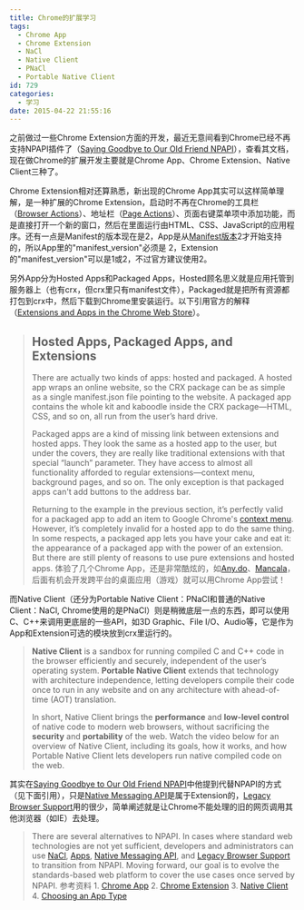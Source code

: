 ```yaml
---
title: Chrome的扩展学习
tags:
  - Chrome App
  - Chrome Extension
  - NaCl
  - Native Client
  - PNaCl
  - Portable Native Client
id: 729
categories:
  - 学习
date: 2015-04-22 21:55:16
---
```


之前做过一些Chrome Extension方面的开发，最近无意间看到Chrome已经不再支持NPAPI插件了（[Saying Goodbye to Our Old Friend NPAPI](http://blog.chromium.org/2013/09/saying-goodbye-to-our-old-friend-npapi.html)），查看其文档，现在做Chrome的扩展开发主要就是Chrome App、Chrome Extension、Native Client三种了。

<!--more-->

Chrome Extension相对还算熟悉，新出现的Chrome App其实可以这样简单理解，是一种扩展的Chrome Extension，启动时不再在Chrome的工具栏（[Browser Actions](https://developer.chrome.com/extensions/browserAction)）、地址栏（[Page Actions](https://developer.chrome.com/extensions/pageAction)）、页面右键菜单项中添加功能，而是直接打开一个新的窗口，然后在里面运行由HTML、CSS、JavaScript的应用程序。还有一点是Manifest的版本现在是2，App是从[Manifest版本](https://developer.chrome.com/extensions/manifestVersion)2才开始支持的，所以App里的<span class="pl-s"><span class="pl-pds">"</span>manifest_version<span class="pl-pds">"必须是</span></span> <span class="pl-c1">2，Extension的<span class="pl-pds">"</span>manifest_version<span class="pl-pds">"可以是1或2，不过官方建议使用2。</span></span>

另外App分为Hosted Apps和Packaged Apps，Hosted顾名思义就是应用托管到服务器上（也有crx，但crx里只有manifest文件），Packaged就是把所有资源都打包到crx中，然后下载到Chrome里安装运行。以下引用官方的解释（[Extensions and Apps in the Chrome Web Store](https://developer.chrome.com/webstore/apps_vs_extensions)）。
> ## Hosted Apps, Packaged Apps, and Extensions
> 
> There are actually two kinds of apps: hosted and packaged. A hosted app wraps an online website, so the CRX package can be as simple as a single manifest.json file pointing to the website. A packaged app contains the whole kit and kaboodle inside the CRX package—HTML, CSS, and so on, all run from the user’s hard drive.
> 
> 
> Packaged apps are a kind of missing link between extensions and hosted apps. They look the same as a hosted app to the user, but under the covers, they are really like traditional extensions with that special “launch” parameter. They have access to almost all functionality afforded to regular extensions—context menu, background pages, and so on. The only exception is that packaged apps can't add buttons to the address bar.
> 
> 
> Returning to the example in the previous section, it’s perfectly valid for a packaged app to add an item to Google Chrome's [context menu](http://code.google.com/chrome/extensions/contextMenus.html). However, it’s completely invalid for a hosted app to do the same thing. In some respects, a packaged app lets you have your cake and eat it: the appearance of a packaged app with the power of an extension. But there are still plenty of reasons to use pure extensions and hosted apps.
体验了几个Chrome App，还是非常酷炫的，如[Any.do](https://chrome.google.com/webstore/detail/anydo/ocgddccilgpeepgglnlpchkpgamkgmld)、[Mancala](https://chrome.google.com/webstore/detail/mancala/cjlhjhpnhabnfepdfemepiilbjbkecpe)，后面有机会开发跨平台的桌面应用（游戏）就可以用Chrome App尝试！

而Native Client（还分为Portable Native Client：PNaCl和普通的Native Client：NaCl, Chrome使用的是PNaCl）则是稍微底层一点的东西，即可以使用C、C++来调用更底层的一些API，如3D Graphic、File I/O、Audio等，它是作为App和Extension可选的模块放到crx里运行的。
> **Native Client** is a sandbox for running compiled C and C++ code in the browser efficiently and securely, independent of the user’s operating system. **Portable Native Client** extends that technology with architecture independence, letting developers compile their code once to run in any website and on any architecture with ahead-of-time (AOT) translation.
> 
> 
> In short, Native Client brings the **performance** and **low-level control** of native code to modern web browsers, without sacrificing the **security** and **portability** of the web. Watch the video below for an overview of Native Client, including its goals, how it works, and how Portable Native Client lets developers run native compiled code on the web.
 

其实在[Saying Goodbye to Our Old Friend NPAPI](http://blog.chromium.org/2013/09/saying-goodbye-to-our-old-friend-npapi.html)中他提到代替NPAPI的方式（见下面引用），只是[Native Messaging API](http://developer.chrome.com/extensions/messaging.html#native-messaging)是属于Extension的，[Legacy Browser Support](https://support.google.com/chrome/a/answer/3019558?hl=en)用的很少，简单阐述就是让Chrome不能处理的旧的网页调用其他浏览器（如IE）去处理。
> There are several alternatives to NPAPI. In cases where standard web technologies are not yet sufficient, developers and administrators can use [NaCl](https://developers.google.com/native-client/), [Apps](http://developer.chrome.com/apps/), [Native Messaging API](http://developer.chrome.com/extensions/messaging.html#native-messaging), and [Legacy Browser Support](https://support.google.com/chrome/a/answer/3019558?hl=en) to transition from NPAPI. Moving forward, our goal is to evolve the standards-based web platform to cover the use cases once served by NPAPI.
参考资料
1\. [Chrome App](https://developer.chrome.com/apps/about_apps)
2\. [Chrome Extension](https://developer.chrome.com/extensions)
3\. [Native Client](https://developer.chrome.com/native-client)
4\. [Choosing an App Type](https://developer.chrome.com/webstore/choosing)